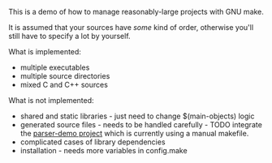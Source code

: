 This is a demo of how to manage reasonably-large projects with GNU make.

It is assumed that your sources have *some* kind of order, otherwise you'll
still have to specify a lot by yourself.

What is implemented:
* multiple executables
* multiple source directories
* mixed C and C++ sources

What is not implemented:
* shared and static libraries - just need to change $(main-objects) logic
* generated source files - needs to be handled carefully - TODO integrate the [parser-demo project](https://github.com/o11c/parser-demo) which is currently using a manual makefile.
* complicated cases of library dependencies
* installation - needs more variables in config.make
